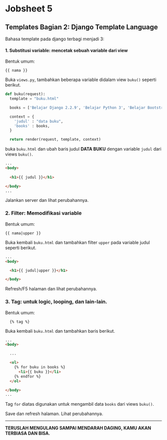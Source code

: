 # Jobsheet 5
## Templates Bagian 2: Django Template Language

Bahasa template pada django terbagi menjadi 3:
#### 1. Substitusi variable: mencetak sebuah variable dari view
Bentuk umum: 

    {{ nama }}

Buka ```views.py```, tambahkan beberapa variable  didalam view ```buku()``` seperti berikut.
```python
def buku(request):
  template = "buku.html"

  books = ['Belajar Django 2.2.9', 'Belajar Python 3', 'Belajar Bootstrap']

  context = {
    'judul' : "data buku",
    'books' : books,
  } 

  return render(request, template, context)
```
buka ```buku.html``` dan ubah baris judul **DATA BUKU** dengan variable ```judul``` dari views ```buku()```.

```html
...
<body>
  
  <h1>{{ judul }}</h1>

</body>
...
```

Jalankan server dan lihat perubahannya.


### 2. Filter: Memodifikasi variable
Bentuk umum: 

    {{ nama|upper }}

Buka kembali ```buku.html``` dan tambahkan filter ```upper``` pada variable judul seperti berikut.

```html
...
<body>

  <h1>{{ judul|upper }}</h1>

</body>
```

Refresh/F5 halaman dan lihat perubahannya.

### 3. Tag: untuk logic, looping, dan lain-lain.
Bentuk umum: 

      {% tag %}

Buka kembali ```buku.html``` dan tambahkan baris berikut.

```html
...
<body>

  ...

  <ol>
    {% for buku in books %}
      <li>{{ buku }}</li>
    {% endfor %}
  </ol>

</body>
...
```

Tag ```for``` diatas digunakan untuk mengambil data ```books``` dari views ```buku()```.

Save dan refresh halaman. Lihat perubahannya.

---

**TERUSLAH MENGULANG SAMPAI MENDARAH DAGING, KAMU AKAN TERBIASA DAN BISA.**
